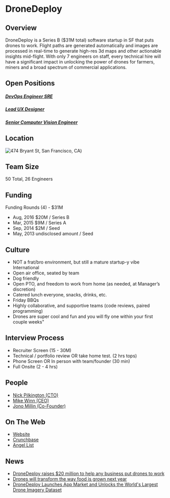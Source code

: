 # DroneDeploy

## Overview
DroneDeploy is a Series B ($31M total) software startup in SF that puts drones to work. Flight paths are generated automatically and images are processed in real-time to generate high-res 3d maps and other actionable insights mid-flight. With only 7 engineers on staff, every technical hire will have a significant impact in unlocking the power of drones for farmers, miners and a broad spectrum of commercial applications.

## Open Positions
##### [DevOps Engineer SRE](devops-engineer-sre.md)
##### [Lead UX Designer](lead-ux-designer.md)
##### [Senior Computer Vision Engineer](senior-computer-vision-engineer.md)

## Location
![474 Bryant St, San Francisco, CA](https://maps.googleapis.com/maps/api/staticmap?center=474+Bryant+St,+San+Francisco,+CA&zoom=13&scale=false&size=600x300&maptype=roadmap&format=png&visual_refresh=true&markers=size:mid%7Ccolor:0xff0000%7Clabel:%7C474+Bryant+St.,+San+Francisco,+CA))  

## Team Size
50 Total, 26 Engineers

## Funding
Funding Rounds (4) - $31M
+ Aug, 2016	$20M / Series B
+ Mar, 2015	$9M / Series A
+ Sep, 2014	$2M / Seed
+ May, 2013	undisclosed amount / Seed

## Culture
+ NOT a frat/bro environment, but still a mature startup-y vibe
International
+ Open air office, seated by team
+ Dog friendly
+ Open PTO, and freedom to work from home (as needed, at Manager’s discretion)
+ Catered lunch everyone, snacks, drinks, etc.
+ Friday BBQs
+ Highly collaborative, and supportive teams (code reviews, paired programming)
+ Drones are super cool and fun and you will fly one within your first couple weeks"

## Interview Process
+ Recruiter Screen (15 - 30M)
+ Technical / portfolio review OR take home test. (2 hrs tops)
+ Phone Screen OR In person with team/founder (30 min)
+ Full Onsite (2 - 4 hrs)

## People
+ [Nick Pilkington (CTO)](https://www.linkedin.com/in/nicholaspilkington)
+ [Mike Winn (CEO)](https://www.linkedin.com/in/mikewinn1)
+ [Jono Millin (Co-Founder)](https://www.linkedin.com/in/jonomillin)

## On The Web
+ [Website](http://www.dronedeploy.com/)
+ [Crunchbase](https://www.crunchbase.com/organization/dronedeploy)
+ [Angel List](https://angel.co/dronedeploy)

## News
+ [DroneDeploy raises $20 million to help any business put drones to work](https://techcrunch.com/2016/08/24/dronedeploy-raises-20-million-to-help-any-business-put-drones-to-work/)
+ [Drones will transform the way food is grown next year](http://www.cnbc.com/2016/11/18/drones-will-transform-the-way-food-is-grown-next-year.html)
+ [DroneDeploy Launches App Market and Unlocks the World's Largest Drone Imagery Dataset](http://www.marketwired.com/press-release/dronedeploy-launches-app-market-and-unlocks-the-worlds-largest-drone-imagery-dataset-2172915.htm)
